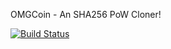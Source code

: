 OMGCoin - An SHA256 PoW Cloner!

[![Build Status](https://travis-ci.org/RazorLove/omgcoin.png?branch=master)](https://travis-ci.org/RazorLove/omgcoin)


